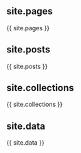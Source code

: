 ## site.pages

{{ site.pages }}

## site.posts

{{ site.posts }}

## site.collections

{{ site.collections }}

## site.data

{{ site.data }}

